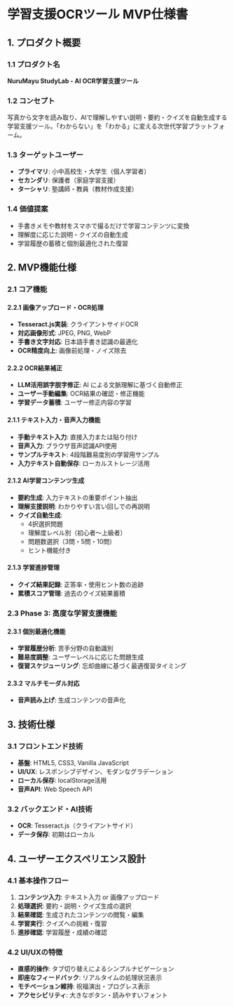 # 学習支援OCRツール MVP仕様書

## 1. プロダクト概要

### 1.1 プロダクト名
**NuruMayu StudyLab - AI OCR学習支援ツール**

### 1.2 コンセプト
写真から文字を読み取り、AIで理解しやすい説明・要約・クイズを自動生成する学習支援ツール。「わからない」を「わかる」に変える次世代学習プラットフォーム。

### 1.3 ターゲットユーザー
- **プライマリ**: 小中高校生・大学生（個人学習者）
- **セカンダリ**: 保護者（家庭学習支援）
- **ターシャリ**: 塾講師・教員（教材作成支援）

### 1.4 価値提案
- 手書きメモや教材をスマホで撮るだけで学習コンテンツに変換
- 理解度に応じた説明・クイズの自動生成
- 学習履歴の蓄積と個別最適化された復習

## 2. MVP機能仕様

### 2.1 コア機能

#### 2.2.1 画像アップロード・OCR処理
- **Tesseract.js実装**: クライアントサイドOCR
- **対応画像形式**: JPEG, PNG, WebP
- **手書き文字対応**: 日本語手書き認識の最適化
- **OCR精度向上**: 画像前処理・ノイズ除去

#### 2.2.2 OCR結果補正
- **LLM活用誤字脱字修正**: AI による文脈理解に基づく自動修正
- **ユーザー手動編集**: OCR結果の確認・修正機能
- **学習データ蓄積**: ユーザー修正内容の学習

#### 2.1.1 テキスト入力・音声入力機能
- **手動テキスト入力**: 直接入力または貼り付け
- **音声入力**: ブラウザ音声認識API使用
- **サンプルテキスト**: 4段階難易度別の学習用サンプル
- **入力テキスト自動保存**: ローカルストレージ活用

#### 2.1.2 AI学習コンテンツ生成
- **要約生成**: 入力テキストの重要ポイント抽出
- **理解支援説明**: わかりやすい言い回しでの再説明
- **クイズ自動生成**: 
  - 4択選択問題
  - 理解度レベル別（初心者〜上級者）
  - 問題数選択（3問・5問・10問）
  - ヒント機能付き

#### 2.1.3 学習進捗管理
- **クイズ結果記録**: 正答率・使用ヒント数の追跡
- **累積スコア管理**: 過去のクイズ結果蓄積


### 2.3 Phase 3: 高度な学習支援機能

#### 2.3.1 個別最適化機能
- **学習履歴分析**: 苦手分野の自動識別
- **難易度調整**: ユーザーレベルに応じた問題生成
- **復習スケジューリング**: 忘却曲線に基づく最適復習タイミング

#### 2.3.2 マルチモーダル対応
- **音声読み上げ**: 生成コンテンツの音声化

## 3. 技術仕様

### 3.1 フロントエンド技術
- **基盤**: HTML5, CSS3, Vanilla JavaScript
- **UI/UX**: レスポンシブデザイン、モダンなグラデーション
- **ローカル保存**: localStorage活用
- **音声API**: Web Speech API

### 3.2 バックエンド・AI技術
- **OCR**: Tesseract.js（クライアントサイド）
- **データ保存**: 初期はローカル


## 4. ユーザーエクスペリエンス設計

### 4.1 基本操作フロー
1. **コンテンツ入力**: テキスト入力 or 画像アップロード
2. **処理選択**: 要約・説明・クイズ生成の選択
3. **結果確認**: 生成されたコンテンツの閲覧・編集
4. **学習実行**: クイズへの挑戦・復習
5. **進捗確認**: 学習履歴・成績の確認

### 4.2 UI/UXの特徴
- **直感的操作**: タブ切り替えによるシンプルナビゲーション
- **即座なフィードバック**: リアルタイムの処理状況表示
- **モチベーション維持**: 祝福演出・プログレス表示
- **アクセシビリティ**: 大きなボタン・読みやすいフォント


